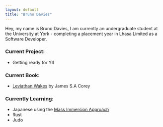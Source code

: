 ```yaml
---
layout: default
title: "Bruno Davies"
---
```

Hey, my name is Bruno Davies, I am currently an undergraduate student at the University at York - completing a placement year in Lhasa Limited as a Software Developer. 

### Current Project: 
* Getting ready for YII

### Current Book: 
* [Leviathan Wakes](https://www.goodreads.com/book/show/11570641-leviathan-wakes) by James S.A Corey 

### Currently Learning: 
* Japanese using the [Mass Immersion Approach](https://massimmersionapproach.com/)
* Rust
* Judo 
